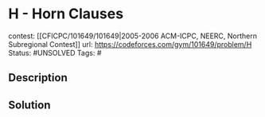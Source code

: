 # H - Horn Clauses

contest: [[CFICPC/101649/101649|2005-2006 ACM-ICPC, NEERC, Northern Subregional Contest]]
url: https://codeforces.com/gym/101649/problem/H
Status: #UNSOLVED
Tags: #

## Description

## Solution

